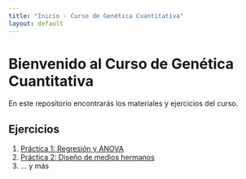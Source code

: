 ```yaml
---
title: "Inicio - Curso de Genética Cuantitativa"
layout: default
---
```


# Bienvenido al Curso de Genética Cuantitativa

En este repositorio encontrarás los materiales y ejercicios del curso.

## Ejercicios

1. [Práctica 1: Regresión y ANOVA](./Practica1.html)
2. [Práctica 2: Diseño de medios hermanos](./Practica2.html)
3. ... y más


